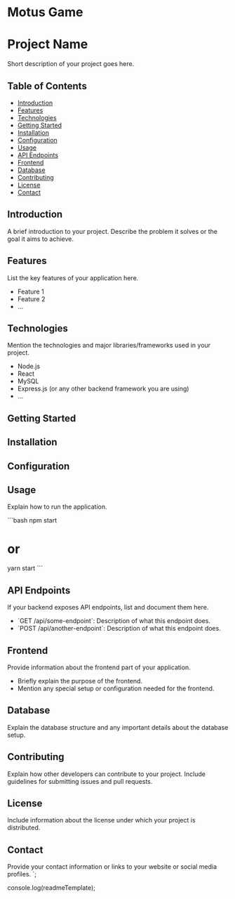 # Motus Game
# Project Name

Short description of your project goes here.

## Table of Contents

- [Introduction](#introduction)
- [Features](#features)
- [Technologies](#technologies)
- [Getting Started](#getting-started)
- [Installation](#installation)
- [Configuration](#configuration)
- [Usage](#usage)
- [API Endpoints](#api-endpoints)
- [Frontend](#frontend)
- [Database](#database)
- [Contributing](#contributing)
- [License](#license)
- [Contact](#contact)

## Introduction

A brief introduction to your project. Describe the problem it solves or the goal it aims to achieve.

## Features

List the key features of your application here.

- Feature 1
- Feature 2
- ...

## Technologies

Mention the technologies and major libraries/frameworks used in your project.

- Node.js
- React
- MySQL
- Express.js (or any other backend framework you are using)
- ...

## Getting Started

<!-- Provide instructions on how to set up and run the project on a local machine. -->

## Installation

<!-- Provide step-by-step installation instructions here. -->

## Configuration

<!-- Describe any necessary configuration steps here. For example, setting up environment variables or database connections. -->

## Usage

Explain how to run the application.

\`\`\`bash
npm start
# or
yarn start
\`\`\`

## API Endpoints

If your backend exposes API endpoints, list and document them here.

- \`GET /api/some-endpoint\`: Description of what this endpoint does.
- \`POST /api/another-endpoint\`: Description of what this endpoint does.

## Frontend

Provide information about the frontend part of your application.

- Briefly explain the purpose of the frontend.
- Mention any special setup or configuration needed for the frontend.

## Database

Explain the database structure and any important details about the database setup.

## Contributing

Explain how other developers can contribute to your project. Include guidelines for submitting issues and pull requests.

## License

Include information about the license under which your project is distributed.

## Contact

Provide your contact information or links to your website or social media profiles.
`;

console.log(readmeTemplate);
